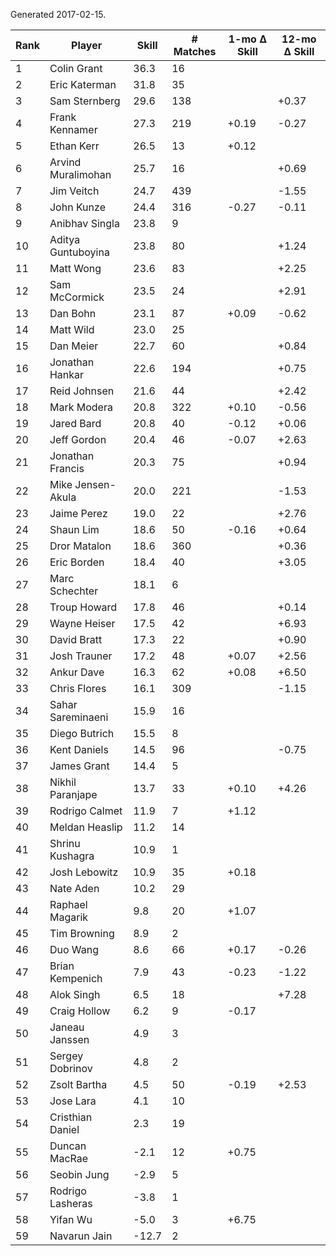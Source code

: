 Generated 2017-02-15.

| Rank | Player             | Skill | # Matches | 1-mo Δ Skill | 12-mo Δ Skill |
|------|--------------------|-------|-----------|--------------|---------------|
|    1 | Colin Grant        |  36.3 |        16 |              |               |
|    2 | Eric Katerman      |  31.8 |        35 |              |               |
|    3 | Sam Sternberg      |  29.6 |       138 |              |         +0.37 |
|    4 | Frank Kennamer     |  27.3 |       219 |        +0.19 |         -0.27 |
|    5 | Ethan Kerr         |  26.5 |        13 |        +0.12 |               |
|    6 | Arvind Muralimohan |  25.7 |        16 |              |         +0.69 |
|    7 | Jim Veitch         |  24.7 |       439 |              |         -1.55 |
|    8 | John Kunze         |  24.4 |       316 |        -0.27 |         -0.11 |
|    9 | Anibhav Singla     |  23.8 |         9 |              |               |
|   10 | Aditya Guntuboyina |  23.8 |        80 |              |         +1.24 |
|   11 | Matt Wong          |  23.6 |        83 |              |         +2.25 |
|   12 | Sam McCormick      |  23.5 |        24 |              |         +2.91 |
|   13 | Dan Bohn           |  23.1 |        87 |        +0.09 |         -0.62 |
|   14 | Matt Wild          |  23.0 |        25 |              |               |
|   15 | Dan Meier          |  22.7 |        60 |              |         +0.84 |
|   16 | Jonathan Hankar    |  22.6 |       194 |              |         +0.75 |
|   17 | Reid Johnsen       |  21.6 |        44 |              |         +2.42 |
|   18 | Mark Modera        |  20.8 |       322 |        +0.10 |         -0.56 |
|   19 | Jared Bard         |  20.8 |        40 |        -0.12 |         +0.06 |
|   20 | Jeff Gordon        |  20.4 |        46 |        -0.07 |         +2.63 |
|   21 | Jonathan Francis   |  20.3 |        75 |              |         +0.94 |
|   22 | Mike Jensen-Akula  |  20.0 |       221 |              |         -1.53 |
|   23 | Jaime Perez        |  19.0 |        22 |              |         +2.76 |
|   24 | Shaun Lim          |  18.6 |        50 |        -0.16 |         +0.64 |
|   25 | Dror Matalon       |  18.6 |       360 |              |         +0.36 |
|   26 | Eric Borden        |  18.4 |        40 |              |         +3.05 |
|   27 | Marc Schechter     |  18.1 |         6 |              |               |
|   28 | Troup Howard       |  17.8 |        46 |              |         +0.14 |
|   29 | Wayne Heiser       |  17.5 |        42 |              |         +6.93 |
|   30 | David Bratt        |  17.3 |        22 |              |         +0.90 |
|   31 | Josh Trauner       |  17.2 |        48 |        +0.07 |         +2.56 |
|   32 | Ankur Dave         |  16.3 |        62 |        +0.08 |         +6.50 |
|   33 | Chris Flores       |  16.1 |       309 |              |         -1.15 |
|   34 | Sahar Sareminaeni  |  15.9 |        16 |              |               |
|   35 | Diego Butrich      |  15.5 |         8 |              |               |
|   36 | Kent Daniels       |  14.5 |        96 |              |         -0.75 |
|   37 | James Grant        |  14.4 |         5 |              |               |
|   38 | Nikhil Paranjape   |  13.7 |        33 |        +0.10 |         +4.26 |
|   39 | Rodrigo Calmet     |  11.9 |         7 |        +1.12 |               |
|   40 | Meldan Heaslip     |  11.2 |        14 |              |               |
|   41 | Shrinu Kushagra    |  10.9 |         1 |              |               |
|   42 | Josh Lebowitz      |  10.9 |        35 |        +0.18 |               |
|   43 | Nate Aden          |  10.2 |        29 |              |               |
|   44 | Raphael Magarik    |   9.8 |        20 |        +1.07 |               |
|   45 | Tim Browning       |   8.9 |         2 |              |               |
|   46 | Duo Wang           |   8.6 |        66 |        +0.17 |         -0.26 |
|   47 | Brian Kempenich    |   7.9 |        43 |        -0.23 |         -1.22 |
|   48 | Alok Singh         |   6.5 |        18 |              |         +7.28 |
|   49 | Craig Hollow       |   6.2 |         9 |        -0.17 |               |
|   50 | Janeau Janssen     |   4.9 |         3 |              |               |
|   51 | Sergey Dobrinov    |   4.8 |         2 |              |               |
|   52 | Zsolt Bartha       |   4.5 |        50 |        -0.19 |         +2.53 |
|   53 | Jose Lara          |   4.1 |        10 |              |               |
|   54 | Cristhian Daniel   |   2.3 |        19 |              |               |
|   55 | Duncan MacRae      |  -2.1 |        12 |        +0.75 |               |
|   56 | Seobin Jung        |  -2.9 |         5 |              |               |
|   57 | Rodrigo Lasheras   |  -3.8 |         1 |              |               |
|   58 | Yifan Wu           |  -5.0 |         3 |        +6.75 |               |
|   59 | Navarun Jain       | -12.7 |         2 |              |               |